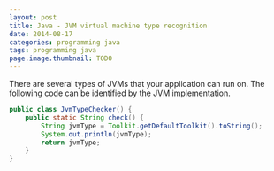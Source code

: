 ```yaml
---
layout: post
title: Java - JVM virtual machine type recognition
date: 2014-08-17
categories: programming java
tags: programming java
page.image.thumbnail: TODO
---
```


There are several types of JVMs that your application can run on.
The following code can be identified by the JVM implementation.

```java
public class JvmTypeChecker() {
    public static String check() {
        String jvmType = Toolkit.getDefaultToolkit().toString();
        System.out.println(jvmType);
        return jvmType;
    }
}
```